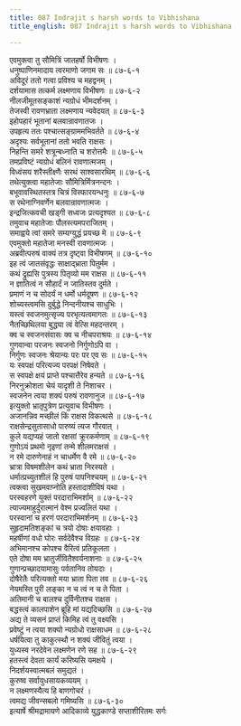 ```yaml
---
title: 087 Indrajit s harsh words to Vibhishana
title_english: 087 Indrajit s harsh words to Vibhishana

---
```

<div class="audioEmbed"  caption="श्रीराम-हरिसीताराममूर्ति-घनपाठिभ्यां वचनम्" src="https://archive.org/download/Ramayana-recitation-Sriram-harisItArAmamUrti-Ghanapaati-v2/Kanda_6/Kanda_6_YK-087-Indrajit_s_harsh_words_to_Vibhishana_0.mp3"></div>

एवमुक्त्वा तु सौमित्रिं जातहर्षो विभीषणः ।  
धनुष्पाणिनमादाय त्वरमाणो जगाम सः ॥ ८७-६-१  
अविदूरं ततो गत्वा प्रविश्य च महद्वनम् ।  
दर्शयामास तत्कर्म लक्ष्मणाय विभीषणः ॥ ८७-६-२  
नीलजीमूतसङ्काशं न्यग्रोधं भीमदर्शनम् ।  
तेजस्वी रावणभ्राता लक्ष्मणाय न्यवेदयत् ॥ ८७-६-३  
इहोपहारं भूतानां बलवान्रावणातजः ।  
उपहृत्य ततः पश्चात्सङ्ग्राममभिवर्तते ॥ ८७-६-४  
अदृश्यः सर्वभूतानां ततो भवति राक्षसः ।  
निहन्ति समरे शत्रून्बध्नाति च शरोत्तमैः ॥ ८७-६-५  
तमप्रविष्टं न्यग्रोधं बलिनं रावणात्मजम् ।  
विध्वंसय शरैस्तीक्ष्णैः सरथं साश्वसारथिम् ॥ ८७-६-६  
तथेत्युक्त्वा महातेजाः सौमित्रिर्मित्रनन्दनः ।  
बभूवावस्थितस्तत्र चित्रं विस्फारयन्धनुः ॥ ८७-६-७  
स रथेनाग्निवर्णेन बलवान्रावणात्मजः ।  
इन्द्रजित्कवची खड्गी सध्वजः प्रत्यदृश्यत ॥ ८७-६-८  
तमुवाच महातेजाः पौलस्त्यमपराजितम् ।  
समाह्वये त्वां समरे सम्यग्युद्धं प्रयच्छ मे ॥ ८७-६-९  
एवमुक्तो महातेजा मनस्वी रावणात्मजः ।  
अब्रवीत्परुषं वाक्यं तत्र दृष्ट्वा विभीषणम् ॥ ८७-६-१०  
इह त्वं जातसंवृद्धः साक्षाद्भ्राता पितुर्मम ।  
कथं द्रुह्यसि पुत्रस्य पितृव्यो मम राक्षस ॥ ८७-६-११  
न ज्ञातित्वं न सौहार्दं न जातिस्तव दुर्मते ।  
प्रमाणं न च सोदर्यं न धर्मो धर्मदूषण ॥ ८७-६-१२  
शोच्यस्त्वमसि दुर्बुद्धे निन्दनीयश्च साधुभिः ।  
यस्त्वं स्वजनमुत्सृज्य परभृत्यत्वमागतः ॥ ८७-६-१३  
नैतच्छिथिलया बुद्ध्या त्वं वेत्सि महदन्तरम् ।  
क्व च स्वजनसंवासः क्व च नीचपराश्रयः ॥ ८७-६-१४  
गुणवान्वा परजनः स्वजनो निर्गुणोऽपि वा ।  
निर्गुणः स्वजनः श्रेयान्यः परः पर एव सः ॥ ८७-६-१५  
यः स्वपक्षं परित्यज्य परपक्षं निषेवते ।  
स स्वपक्षे क्षयं प्राप्ते पश्चात्तैरेव हन्यते ॥ ८७-६-१६  
निरनुक्रोशता चेयं यादृशी ते निशाचर ।  
स्वजनेन त्वया शक्यं परुषं रावणानुज ॥ ८७-६-१७  
इत्युक्तो भ्रातृपुत्रेण प्रत्युवाच विभीषणः ।  
अजानन्निव मच्छीलं किं राक्षस विकत्थसे ॥ ८७-६-१८  
राक्षसेन्द्रसुतासाधो पारुष्यं त्यज गौरवात् ।  
कुले यद्यप्यहं जातो रक्षसां क्रूरकर्मणाम् ॥ ८७-६-१९  
गुणोऽयं प्रथमो नृइणां तन्मे शीलमराक्षसं ।  
न रमे दारुणेनाहं न चाधर्मेण वै रमे ॥ ८७-६-२०  
भ्रात्रा विषमशीलेन कथं भ्राता निरस्यते ।  
धर्मात्प्रच्युतशीलं हि पुरुषं पापनिश्चयम् ॥ ८७-६-२१  
त्वक्त्वा सुखमवाप्नोति हस्तादाशीविषं यथा ।  
परस्वहरणे युक्तं परदाराभिमर्शाम् ॥ ८७-६-२२  
त्याज्यमाहुर्दुरात्मानं वेश्म प्रज्वलितं यथा ।  
परस्वानां च हरणं परदाराभिमर्शनम् ॥ ८७-६-२३  
सुहृदामतिशङ्कां च त्रयो दोषाः क्षयावहाः ।  
महर्षीणां वधो घोरः सर्वदेवैश्च विग्रहः ॥ ८७-६-२४  
अभिमानश्च कोपश्च वैरित्वं प्रतिकूलता ।  
एते दोषा मम भ्रातुर्जीवितैश्वर्यनाशनाः ॥ ८७-६-२५  
गुणान्प्रच्छादयामासुः पर्वतानिव तोयदाः ।  
दोषैरेतैः परित्यक्तो मया भ्राता पिता तव ॥ ८७-६-२६  
नेयमस्ति पुरी लङ्का न च त्वं न च ते पिता ।  
अतिमानी च बालश्च दुर्विनीतश्च राक्षस ।  
बद्धस्त्वं कालपाशेन ब्रूहि मां यद्यदिच्छसि ॥ ८७-६-२७  
अद्य ते व्यसनं प्राप्तं किमिह त्वं तु वक्ष्यसि ।  
प्रवेष्टुं न त्वया शक्यो न्यग्रोधो राक्षसाधम ॥ ८७-६-२८  
धर्षयित्वा तु काकुत्स्थौ न शक्यं जीवितुं त्वया ।  
युध्यस्व नरदेवेन लक्ष्मणेन रणे सह ॥ ८७-६-२९  
हतस्त्वं देवता कार्यं करिष्यसि यमक्षये ।  
निदर्शयस्वात्मबलं समुद्यतं ।  
कुरुष्व सर्वायुधसायकव्ययम् ।  
न लक्ष्मणस्यैत्य हि बाणगोचरं ।  
त्वमद्य जीवन्सबलो गमिष्यसि ॥ ८७-६-३०  
इत्यार्षे श्रीमद्रामायणे आदिकाव्ये युद्धकाण्डे सप्ताशीरितमः सर्गः